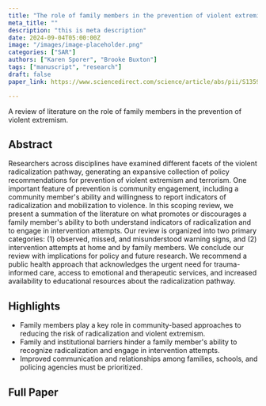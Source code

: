 ```yaml
---
title: "The role of family members in the prevention of violent extremism and terrorism: A scoping review of the literature"
meta_title: ""
description: "this is meta description"
date: 2024-09-04T05:00:00Z
image: "/images/image-placeholder.png"
categories: ["SAR"]
authors: ["Karen Sporer", "Brooke Buxton"]
tags: ["manuscript", "research"]
draft: false
paper_link: https://www.sciencedirect.com/science/article/abs/pii/S1359178924000806?fr=RR-2&ref=pdf_download&rr=985601fe89c74f0e

---
```


A review of literature on the role of family members in the prevention of violent extremism.

<!--more-->

## Abstract

Researchers across disciplines have examined different facets of the violent radicalization pathway, generating an expansive collection of policy recommendations for prevention of violent extremism and terrorism. One important feature of prevention is community engagement, including a community member's ability and willingness to report indicators of radicalization and mobilization to violence. In this scoping review, we present a summation of the literature on what promotes or discourages a family member's ability to both understand indicators of radicalization and to engage in intervention attempts. Our review is organized into two primary categories: (1) observed, missed, and misunderstood warning signs, and (2) intervention attempts at home and by family members. We conclude our review with implications for policy and future research. We recommend a public health approach that acknowledges the urgent need for trauma-informed care, access to emotional and therapeutic services, and increased availability to educational resources about the radicalization pathway.

## Highlights
- Family members play a key role in community-based approaches to reducing the risk of radicalization and violent extremism.
- Family and institutional barriers hinder a family member's ability to recognize radicalization and engage in intervention attempts.
- Improved communication and relationships among families, schools, and policing agencies must be prioritized.

## Full Paper